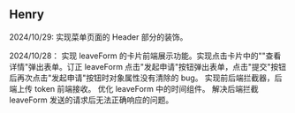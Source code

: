 ## Henry

2024/10/29:
实现菜单页面的 Header 部分的装饰。

2024/10/28：
实现 leaveForm 的卡片前端展示功能。实现点击卡片中的""查看详情"弹出表单。订正 leaveForm 点击"发起申请"按钮弹出表单，点击"提交"按钮后再次点击"发起申请"按钮时对象属性没有清除的 bug。
实现前后端拦截器，后端上传 token 前端接收。
优化 leaveForm 中的时间组件。
解决后端拦截 leaveForm 发送的请求后无法正确响应的问题。
